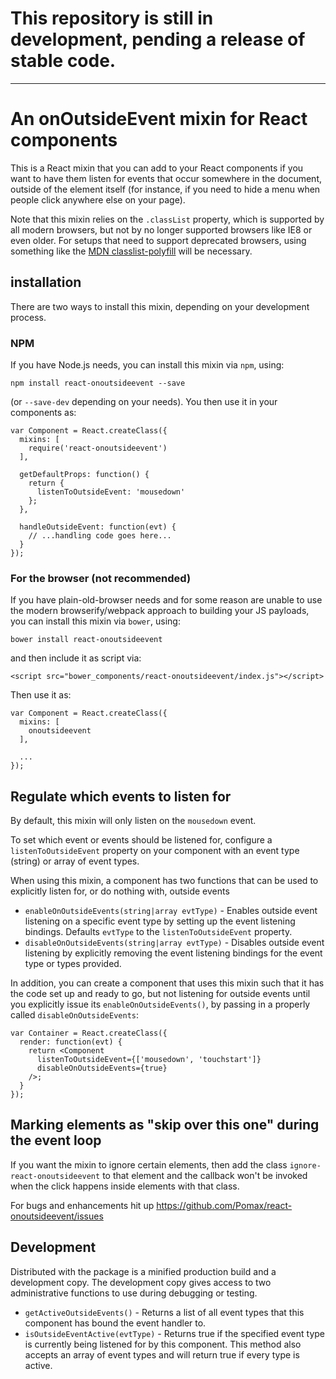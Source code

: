 # This repository is still in development, pending a release of stable code.

---


# An onOutsideEvent mixin for React components

This is a React mixin that you can add to your React components if you want to have them listen for events that occur somewhere in the document, outside of the element itself (for instance, if you need to hide a menu when people click anywhere else on your page).

Note that this mixin relies on the `.classList` property, which is supported by all modern browsers, but not by no longer supported browsers like IE8 or even older. For setups that need to support deprecated browsers, using something like the [MDN classlist-polyfill](https://www.npmjs.com/package/classlist-polyfill) will be necessary.

## installation

There are two ways to install this mixin, depending on your development process.

### NPM

If you have Node.js needs, you can install this mixin via `npm`, using:

```
npm install react-onoutsideevent --save
```

(or `--save-dev` depending on your needs). You then use it in your components as:

```
var Component = React.createClass({
  mixins: [
    require('react-onoutsideevent')
  ],

  getDefaultProps: function() {
    return {
      listenToOutsideEvent: 'mousedown'
    };
  },

  handleOutsideEvent: function(evt) {
    // ...handling code goes here...
  }
});
```
### For the browser (not recommended)

If you have plain-old-browser needs and for some reason are unable to use the modern browserify/webpack approach to building your JS payloads, you can install this mixin via `bower`, using:

```
bower install react-onoutsideevent
```

and then include it as script via:

```
<script src="bower_components/react-onoutsideevent/index.js"></script>
```

Then use it as:

```
var Component = React.createClass({
  mixins: [
    onoutsideevent
  ],

  ...
});
```

## Regulate which events to listen for

By default, this mixin will only listen on the `mousedown` event.

To set which event or events should be listened for, configure a `listenToOutsideEvent` property on your component with an event type (string) or array of event types.

When using this mixin, a component has two functions that can be used to explicitly listen for, or do nothing with, outside events

- `enableOnOutsideEvents(string|array evtType)` - Enables outside event listening on a specific event type by setting up the event listening bindings. Defaults `evtType` to the `listenToOutsideEvent` property.
- `disableOnOutsideEvents(string|array evtType)` - Disables outside event listening by explicitly removing the event listening bindings for the event type or types provided.
 
In addition, you can create a component that uses this mixin such that it has the code set up and ready to go, but not listening for outside events until you explicitly issue its `enableOnOutsideEvents()`, by passing in a properly called `disableOnOutsideEvents`:

```
var Container = React.createClass({
  render: function(evt) {
    return <Component
      listenToOutsideEvent={['mousedown', 'touchstart']}
      disableOnOutsideEvents={true}
    />;
  }
});
```

## Marking elements as "skip over this one" during the event loop

If you want the mixin to ignore certain elements, then add the class `ignore-react-onoutsideevent` to that element and the callback won't be invoked when the click happens inside elements with that class.

For bugs and enhancements hit up https://github.com/Pomax/react-onoutsideevent/issues

## Development

Distributed with the package is a minified production build and a development copy. The development copy gives access to two administrative functions to use during debugging or testing.

- `getActiveOutsideEvents()` - Returns a list of all event types that this component has bound the event handler to.
- `isOutsideEventActive(evtType)` - Returns true if the specified event type is currently being listened for by this component. This method also accepts an array of event types and will return true if every type is active.
